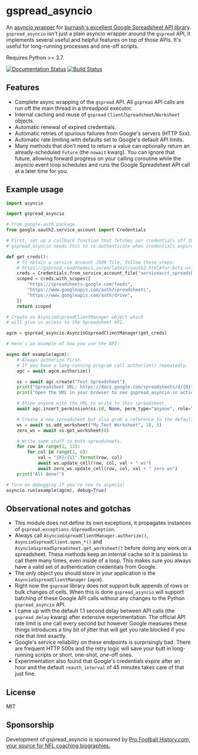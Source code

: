 # gspread_asyncio

An [asyncio wrapper](https://docs.python.org/3/library/asyncio.html) for [burnash's excellent Google Spreadsheet API library](https://github.com/burnash/gspread). `gspread_asyncio` isn't just a plain asyncio wrapper around the `gspread` API, it implements several useful and helpful features on top of those APIs. It's useful for long-running processes and one-off scripts.

Requires Python >= 3.7.

[![Documentation Status](https://readthedocs.org/projects/gspread-asyncio/badge/?version=latest)](https://gspread-asyncio.readthedocs.io/en/latest/?badge=latest) [![Build Status](https://travis-ci.org/dgilman/gspread_asyncio.svg?branch=master)](https://travis-ci.org/dgilman/gspread_asyncio)

## Features

* Complete async wrapping of the `gspread` API. All `gspread` API calls are run off the main thread in a threadpool executor.
* Internal caching and reuse of `gspread` `Client`/`Spreadsheet`/`Worksheet` objects.
* Automatic renewal of expired credentials.
* Automatic retries of spurious failures from Google's servers (HTTP 5xx).
* Automatic rate limiting with defaults set to Google's default API limits.
* Many methods that don't need to return a value can optionally return an already-scheduled `Future` (the `nowait` kwarg). You can ignore that future, allowing forward progress on your calling coroutine while the asyncio event loop schedules and runs the Google Spreadsheet API call at a later time for you.

## Example usage

```python
import asyncio

import gspread_asyncio

# from google-auth package
from google.oauth2.service_account import Credentials 

# First, set up a callback function that fetches our credentials off the disk.
# gspread_asyncio needs this to re-authenticate when credentials expire.

def get_creds():
    # To obtain a service account JSON file, follow these steps:
    # https://gspread.readthedocs.io/en/latest/oauth2.html#for-bots-using-service-account
    creds = Credentials.from_service_account_file("serviceacct_spreadsheet.json")
    scoped = creds.with_scopes([
        "https://spreadsheets.google.com/feeds",
        "https://www.googleapis.com/auth/spreadsheets",
        "https://www.googleapis.com/auth/drive",
    ])
    return scoped

# Create an AsyncioGspreadClientManager object which
# will give us access to the Spreadsheet API.

agcm = gspread_asyncio.AsyncioGspreadClientManager(get_creds)

# Here's an example of how you use the API:

async def example(agcm):
    # Always authorize first.
    # If you have a long-running program call authorize() repeatedly.
    agc = await agcm.authorize()

    ss = await agc.create("Test Spreadsheet")
    print("Spreadsheet URL: https://docs.google.com/spreadsheets/d/{0}".format(ss.id))
    print("Open the URL in your browser to see gspread_asyncio in action!")

    # Allow anyone with the URL to write to this spreadsheet.
    await agc.insert_permission(ss.id, None, perm_type="anyone", role="writer")

    # Create a new spreadsheet but also grab a reference to the default one.
    ws = await ss.add_worksheet("My Test Worksheet", 10, 5)
    zero_ws = await ss.get_worksheet(0)

    # Write some stuff to both spreadsheets.
    for row in range(1, 11):
        for col in range(1, 6):
            val = "{0}/{1}".format(row, col)
            await ws.update_cell(row, col, val + " ws")
            await zero_ws.update_cell(row, col, val + " zero ws")
    print("All done!")

# Turn on debugging if you're new to asyncio!
asyncio.run(example(agcm), debug=True)
```

## Observational notes and gotchas

* This module does not define its own exceptions, it propagates instances of `gspread.exceptions.GSpreadException`.
* Always call `AsyncioGspreadClientManager.authorize()`, `AsyncioGspreadClient.open_*()` and `AsyncioGspreadSpreadsheet.get_worksheet()` before doing any work on a spreadsheet. These methods keep an internal cache so it is painless to call them many times, even inside of a loop. This makes sure you always have a valid set of authentication credentials from Google.
* The only object you should store in your application is the `AsyncioGspreadClientManager` (`agcm`).
* Right now the `gspread` library does not support bulk appends of rows or bulk changes of cells. When this is done `gspread_asyncio` will support batching of these Google API calls without any changes to the Python `gspread_asyncio` API.
* I came up with the default 1.1 second delay between API calls (the `gspread_delay` kwarg) after extensive experimentation. The official API rate limit is one call every second but however Google measures these things introduces a tiny bit of jitter that will get you rate blocked if you ride that limit exactly.
* Google's service reliability on these endpoints is surprisingly bad. There are frequent HTTP 500s and the retry logic will save your butt in long-running scripts or short, one-shot, one-off ones.
* Experimentation also found that Google's credentials expire after an hour and the default `reauth_interval` of 45 minutes takes care of that just fine.

## License

MIT

## Sponsorship

Development of gspread_asyncio is sponsored by [Pro Football History.com, your source for NFL coaching biographies.](https://pro-football-history.com)
